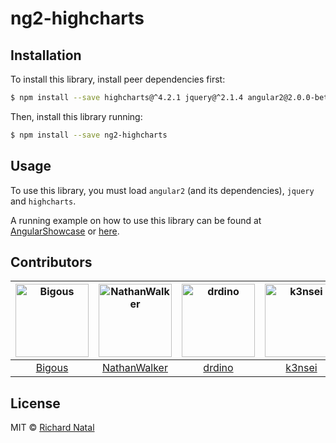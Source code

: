 # ng2-highcharts

## Installation

To install this library, install peer dependencies first:

```bash
$ npm install --save highcharts@^4.2.1 jquery@^2.1.4 angular2@2.0.0-beta.0 es6-promisse@^3.0.2 es6-shim@^0.33.3 reflect-metadata@0.1.2 rxjs@5.0.0-beta.0 zone.js@0.5.10
```

Then, install this library running:

```bash
$ npm install --save ng2-highcharts
```

## Usage

To use this library, you must load ```angular2``` (and its dependencies), ```jquery``` and ```highcharts```.

A running example on how to use this library can be found at [AngularShowcase](http://github.com/AngularShowcase/angular2-seed-ng2-highcharts) or [here](http://github.com/Bigous/angular2-seed-ng2-highcharts).

## Contributors

[<img alt="Bigous" src="https://avatars.githubusercontent.com/u/6886560?v=3&s=117" width="117">](https://github.com/Bigous) |[<img alt="NathanWalker" src="https://avatars.githubusercontent.com/u/457187?v=3&s=117" width="117">](https://github.com/NathanWalker) |[<img alt="drdino" src="https://avatars.githubusercontent.com/u/2923711?v=3&s=117" width="117">](https://github.com/drdino) |[<img alt="k3nsei" src="https://avatars.githubusercontent.com/u/190411?v=3&s=117" width="117">](https://github.com/k3nsei) |
:---: |:---: |:---: |:---: |
[Bigous](https://github.com/Bigous) |[NathanWalker](https://github.com/NathanWalker) |[drdino](https://github.com/drdino) |[k3nsei](https://github.com/k3nsei) |



## License

MIT © [Richard Natal](http://github.com/Bigous)

